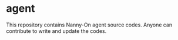 # agent
This repository contains Nanny-On agent source codes. Anyone can contribute to write and update the codes.
